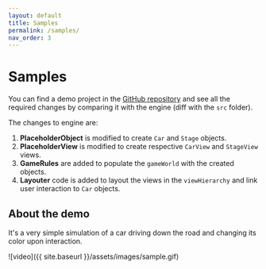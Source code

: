 ```yaml
---
layout: default
title: Samples
permalink: /samples/
nav_order: 3
---
```

# Samples
You can find a demo project in the [GitHub repository](https://github.com/kujunda-seda/new-kingdoms/tree/master/sample) and see all the required changes by comparing it with the engine (diff with the `src` folder).

The changes to engine are:
1. **PlaceholderObject** is modified to create `Car` and `Stage` objects.
2. **PlaceholderView** is modified to create respective `CarView` and `StageView` views.
3. **GameRules** are added to populate the `gameWorld` with the created objects.
4. **Layouter** code is added to layout the views in the `viewHierarchy` and link user interaction to `Car` objects.

## About the demo
It's a very simple simulation of a car driving down the road and changing its color upon interaction.

![video]({{ site.baseurl }}/assets/images/sample.gif)
